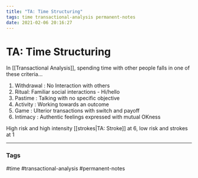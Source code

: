 ```yaml
---
title: "TA: Time Structuring"
tags: time transactional-analysis permanent-notes
date: 2021-02-06 20:16:27
---
```


# TA: Time Structuring

In [[Transactional Analysis]], spending time with other people falls in one of these criteria...

1. Withdrawal : No Interaction with others
2. Ritual: Familiar social interactions - Hi/hello
3. Pastime : Talking with no specific objective
4. Activity : Working towards an outcome
5. Game : Ulterior transactions with switch and payoff
6. Intimacy : Authentic feelings expressed with mutual OKness

High risk and high intensity [[strokes|TA: Stroke]] at 6, low risk and strokes at 1

---
### Tags
#time #transactional-analysis #permanent-notes
